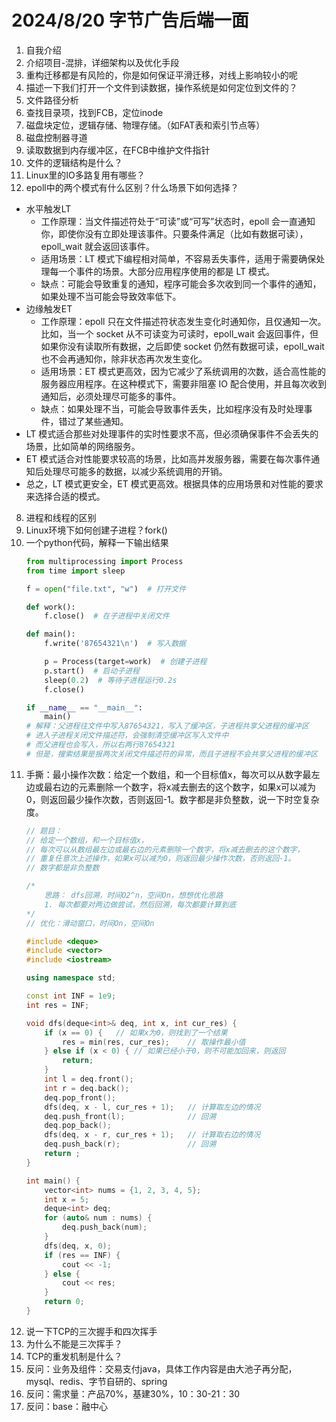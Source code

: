 # 2024/8/20 字节广告后端一面
1. 自我介绍
2. 介绍项目-混排，详细架构以及优化手段
3. 重构迁移都是有风险的，你是如何保证平滑迁移，对线上影响较小的呢
4. 描述一下我们打开一个文件到读数据，操作系统是如何定位到文件的？
  1. 文件路径分析
  2. 查找目录项，找到FCB，定位inode
  3. 磁盘块定位，逻辑存储、物理存储。（如FAT表和索引节点等）
  4. 磁盘控制器寻道
  5. 读取数据到内存缓冲区，在FCB中维护文件指针
5. 文件的逻辑结构是什么？
6. Linux里的IO多路复用有哪些？
7. epoll中的两个模式有什么区别？什么场景下如何选择？
  - 水平触发LT
    - 工作原理：当文件描述符处于“可读”或“可写”状态时，epoll 会一直通知你，即使你没有立即处理该事件。只要条件满足（比如有数据可读），epoll_wait 就会返回该事件。
    - 适用场景：LT 模式下编程相对简单，不容易丢失事件，适用于需要确保处理每一个事件的场景。大部分应用程序使用的都是 LT 模式。
    - 缺点：可能会导致重复的通知，程序可能会多次收到同一个事件的通知，如果处理不当可能会导致效率低下。
  - 边缘触发ET
    - 工作原理：epoll 只在文件描述符状态发生变化时通知你，且仅通知一次。比如，当一个 socket 从不可读变为可读时，epoll_wait 会返回事件，但如果你没有读取所有数据，之后即使 socket 仍然有数据可读，epoll_wait 也不会再通知你，除非状态再次发生变化。
    - 适用场景：ET 模式更高效，因为它减少了系统调用的次数，适合高性能的服务器应用程序。在这种模式下，需要非阻塞 IO 配合使用，并且每次收到通知后，必须处理尽可能多的事件。
    - 缺点：如果处理不当，可能会导致事件丢失，比如程序没有及时处理事件，错过了某些通知。
  - LT 模式适合那些对处理事件的实时性要求不高，但必须确保事件不会丢失的场景，比如简单的网络服务。
  - ET 模式适合对性能要求较高的场景，比如高并发服务器，需要在每次事件通知后处理尽可能多的数据，以减少系统调用的开销。
  - 总之，LT 模式更安全，ET 模式更高效。根据具体的应用场景和对性能的要求来选择合适的模式。
8. 进程和线程的区别
9. Linux环境下如何创建子进程？fork()
10. 一个python代码，解释一下输出结果
    ```python
    from multiprocessing import Process
    from time import sleep

    f = open("file.txt", "w")  # 打开文件

    def work():
        f.close()  # 在子进程中关闭文件

    def main():
        f.write('87654321\n')  # 写入数据

        p = Process(target=work)  # 创建子进程
        p.start()  # 启动子进程
        sleep(0.2)  # 等待子进程运行0.2s
        f.close()

    if __name__ == "__main__":
        main()
    # 解释：父进程往文件中写入87654321，写入了缓冲区，子进程共享父进程的缓冲区
    # 进入子进程关闭文件描述符，会强制清空缓冲区写入文件中
    # 而父进程也会写入，所以右两行87654321
    # 但是，搜索结果是报两次关闭文件描述符的异常，而且子进程不会共享父进程的缓冲区
    ```
11. 手撕：最小操作次数：给定一个数组，和一个目标值x，每次可以从数字最左边或最右边的元素删除一个数字，将x减去删去的这个数字，如果x可以减为0，则返回最少操作次数，否则返回-1。数字都是非负整数，说一下时空复杂度。
    ```C++
    // 题目：
    // 给定一个数组，和一个目标值x，
    // 每次可以从数组最左边或最右边的元素删除一个数字，将x减去删去的这个数字，
    // 重复任意次上述操作，如果x可以减为0，则返回最少操作次数，否则返回-1。
    // 数字都是非负整数

    /*
        思路： dfs回溯，时间O2^n，空间On，想想优化思路
        1. 每次都要对两边做尝试，然后回溯，每次都要计算到底
    */
    // 优化：滑动窗口，时间On，空间On

    #include <deque>
    #include <vector>
    #include <iostream>

    using namespace std;

    const int INF = 1e9;
    int res = INF;

    void dfs(deque<int>& deq, int x, int cur_res) {
        if (x == 0) {   // 如果x为0，则找到了一个结果
            res = min(res, cur_res);    // 取操作最小值
        } else if (x < 0) { // 如果已经小于0，则不可能加回来，则返回
            return;
        }
        int l = deq.front();
        int r = deq.back();
        deq.pop_front();
        dfs(deq, x - l, cur_res + 1);   // 计算取左边的情况
        deq.push_front(l);              // 回溯
        deq.pop_back();
        dfs(deq, x - r, cur_res + 1);   // 计算取右边的情况
        deq.push_back(r);               // 回溯
        return ;
    }

    int main() {
        vector<int> nums = {1, 2, 3, 4, 5};
        int x = 5;
        deque<int> deq;
        for (auto& num : nums) {
            deq.push_back(num);
        }
        dfs(deq, x, 0);
        if (res == INF) {
            cout << -1;
        } else {
            cout << res;
        }
        return 0;
    }
    ```
12. 说一下TCP的三次握手和四次挥手
13. 为什么不能是三次挥手？
14. TCP的重发机制是什么？
15. 反问：业务及组件：交易支付java，具体工作内容是由大池子再分配，mysql、redis、字节自研的、spring
16. 反问：需求量：产品70%，基建30%，10：30-21：30
17. 反问：base：融中心